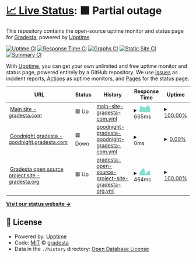 # [📈 Live Status](https://demo.upptime.js.org): <!--live status--> **🟧 Partial outage**

This repository contains the open-source uptime monitor and status page for [Gradesta](https://gradesta.com), powered by [Upptime](https://github.com/upptime/upptime).

[![Uptime CI](https://github.com/auto-mat/automat-statuspage/workflows/Uptime%20CI/badge.svg)](https://github.com/auto-mat/automat-statuspage/actions?query=workflow%3A%22Uptime+CI%22)
[![Response Time CI](https://github.com/auto-mat/automat-statuspage/workflows/Response%20Time%20CI/badge.svg)](https://github.com/auto-mat/automat-statuspage/actions?query=workflow%3A%22Response+Time+CI%22)
[![Graphs CI](https://github.com/auto-mat/automat-statuspage/workflows/Graphs%20CI/badge.svg)](https://github.com/auto-mat/automat-statuspage/actions?query=workflow%3A%22Graphs+CI%22)
[![Static Site CI](https://github.com/auto-mat/automat-statuspage/workflows/Static%20Site%20CI/badge.svg)](https://github.com/auto-mat/automat-statuspage/actions?query=workflow%3A%22Static+Site+CI%22)
[![Summary CI](https://github.com/auto-mat/automat-statuspage/workflows/Summary%20CI/badge.svg)](https://github.com/auto-mat/automat-statuspage/actions?query=workflow%3A%22Summary+CI%22)

With [Upptime](https://upptime.js.org), you can get your own unlimited and free uptime monitor and status page, powered entirely by a GitHub repository. We use [Issues](https://github.com/upptime/upptime/issues) as incident reports, [Actions](https://github.com/auto-mat/automat-statuspage/actions) as uptime monitors, and [Pages](https://demo.upptime.js.org) for the status page.

<!--start: status pages-->
<!-- This summary is generated by Upptime (https://github.com/upptime/upptime) -->
<!-- Do not edit this manually, your changes will be overwritten -->
<!-- prettier-ignore -->
| URL | Status | History | Response Time | Uptime |
| --- | ------ | ------- | ------------- | ------ |
| <img alt="" src="https://icons.duckduckgo.com/ip3/www.gradesta.com.ico" height="13"> [Main site - gradesta.com](https://www.gradesta.com) | 🟩 Up | [main-site-gradesta-com.yml](https://github.com/gradesta/gradesta-statuspage/commits/HEAD/history/main-site-gradesta-com.yml) | <details><summary><img alt="Response time graph" src="./graphs/main-site-gradesta-com/response-time-week.png" height="20"> 665ms</summary><br><a href="https://gradesta.github.io/gradesta-statuspage/history/main-site-gradesta-com"><img alt="Response time 646" src="https://img.shields.io/endpoint?url=https%3A%2F%2Fraw.githubusercontent.com%2Fgradesta%2Fgradesta-statuspage%2FHEAD%2Fapi%2Fmain-site-gradesta-com%2Fresponse-time.json"></a><br><a href="https://gradesta.github.io/gradesta-statuspage/history/main-site-gradesta-com"><img alt="24-hour response time 735" src="https://img.shields.io/endpoint?url=https%3A%2F%2Fraw.githubusercontent.com%2Fgradesta%2Fgradesta-statuspage%2FHEAD%2Fapi%2Fmain-site-gradesta-com%2Fresponse-time-day.json"></a><br><a href="https://gradesta.github.io/gradesta-statuspage/history/main-site-gradesta-com"><img alt="7-day response time 665" src="https://img.shields.io/endpoint?url=https%3A%2F%2Fraw.githubusercontent.com%2Fgradesta%2Fgradesta-statuspage%2FHEAD%2Fapi%2Fmain-site-gradesta-com%2Fresponse-time-week.json"></a><br><a href="https://gradesta.github.io/gradesta-statuspage/history/main-site-gradesta-com"><img alt="30-day response time 641" src="https://img.shields.io/endpoint?url=https%3A%2F%2Fraw.githubusercontent.com%2Fgradesta%2Fgradesta-statuspage%2FHEAD%2Fapi%2Fmain-site-gradesta-com%2Fresponse-time-month.json"></a><br><a href="https://gradesta.github.io/gradesta-statuspage/history/main-site-gradesta-com"><img alt="1-year response time 646" src="https://img.shields.io/endpoint?url=https%3A%2F%2Fraw.githubusercontent.com%2Fgradesta%2Fgradesta-statuspage%2FHEAD%2Fapi%2Fmain-site-gradesta-com%2Fresponse-time-year.json"></a></details> | <details><summary><a href="https://gradesta.github.io/gradesta-statuspage/history/main-site-gradesta-com">100.00%</a></summary><a href="https://gradesta.github.io/gradesta-statuspage/history/main-site-gradesta-com"><img alt="All-time uptime 59.51%" src="https://img.shields.io/endpoint?url=https%3A%2F%2Fraw.githubusercontent.com%2Fgradesta%2Fgradesta-statuspage%2FHEAD%2Fapi%2Fmain-site-gradesta-com%2Fuptime.json"></a><br><a href="https://gradesta.github.io/gradesta-statuspage/history/main-site-gradesta-com"><img alt="24-hour uptime 100.00%" src="https://img.shields.io/endpoint?url=https%3A%2F%2Fraw.githubusercontent.com%2Fgradesta%2Fgradesta-statuspage%2FHEAD%2Fapi%2Fmain-site-gradesta-com%2Fuptime-day.json"></a><br><a href="https://gradesta.github.io/gradesta-statuspage/history/main-site-gradesta-com"><img alt="7-day uptime 100.00%" src="https://img.shields.io/endpoint?url=https%3A%2F%2Fraw.githubusercontent.com%2Fgradesta%2Fgradesta-statuspage%2FHEAD%2Fapi%2Fmain-site-gradesta-com%2Fuptime-week.json"></a><br><a href="https://gradesta.github.io/gradesta-statuspage/history/main-site-gradesta-com"><img alt="30-day uptime 100.00%" src="https://img.shields.io/endpoint?url=https%3A%2F%2Fraw.githubusercontent.com%2Fgradesta%2Fgradesta-statuspage%2FHEAD%2Fapi%2Fmain-site-gradesta-com%2Fuptime-month.json"></a><br><a href="https://gradesta.github.io/gradesta-statuspage/history/main-site-gradesta-com"><img alt="1-year uptime 59.51%" src="https://img.shields.io/endpoint?url=https%3A%2F%2Fraw.githubusercontent.com%2Fgradesta%2Fgradesta-statuspage%2FHEAD%2Fapi%2Fmain-site-gradesta-com%2Fuptime-year.json"></a></details>
| <img alt="" src="https://icons.duckduckgo.com/ip3/goodnight.gradesta.com.ico" height="13"> [Goodnight gradesta - goodnight.gradesta.com](https://goodnight.gradesta.com) | 🟥 Down | [goodnight-gradesta-goodnight-gradesta-com.yml](https://github.com/gradesta/gradesta-statuspage/commits/HEAD/history/goodnight-gradesta-goodnight-gradesta-com.yml) | <details><summary><img alt="Response time graph" src="./graphs/goodnight-gradesta-goodnight-gradesta-com/response-time-week.png" height="20"> 0ms</summary><br><a href="https://gradesta.github.io/gradesta-statuspage/history/goodnight-gradesta-goodnight-gradesta-com"><img alt="Response time 880" src="https://img.shields.io/endpoint?url=https%3A%2F%2Fraw.githubusercontent.com%2Fgradesta%2Fgradesta-statuspage%2FHEAD%2Fapi%2Fgoodnight-gradesta-goodnight-gradesta-com%2Fresponse-time.json"></a><br><a href="https://gradesta.github.io/gradesta-statuspage/history/goodnight-gradesta-goodnight-gradesta-com"><img alt="24-hour response time 0" src="https://img.shields.io/endpoint?url=https%3A%2F%2Fraw.githubusercontent.com%2Fgradesta%2Fgradesta-statuspage%2FHEAD%2Fapi%2Fgoodnight-gradesta-goodnight-gradesta-com%2Fresponse-time-day.json"></a><br><a href="https://gradesta.github.io/gradesta-statuspage/history/goodnight-gradesta-goodnight-gradesta-com"><img alt="7-day response time 0" src="https://img.shields.io/endpoint?url=https%3A%2F%2Fraw.githubusercontent.com%2Fgradesta%2Fgradesta-statuspage%2FHEAD%2Fapi%2Fgoodnight-gradesta-goodnight-gradesta-com%2Fresponse-time-week.json"></a><br><a href="https://gradesta.github.io/gradesta-statuspage/history/goodnight-gradesta-goodnight-gradesta-com"><img alt="30-day response time 0" src="https://img.shields.io/endpoint?url=https%3A%2F%2Fraw.githubusercontent.com%2Fgradesta%2Fgradesta-statuspage%2FHEAD%2Fapi%2Fgoodnight-gradesta-goodnight-gradesta-com%2Fresponse-time-month.json"></a><br><a href="https://gradesta.github.io/gradesta-statuspage/history/goodnight-gradesta-goodnight-gradesta-com"><img alt="1-year response time 880" src="https://img.shields.io/endpoint?url=https%3A%2F%2Fraw.githubusercontent.com%2Fgradesta%2Fgradesta-statuspage%2FHEAD%2Fapi%2Fgoodnight-gradesta-goodnight-gradesta-com%2Fresponse-time-year.json"></a></details> | <details><summary><a href="https://gradesta.github.io/gradesta-statuspage/history/goodnight-gradesta-goodnight-gradesta-com">0.00%</a></summary><a href="https://gradesta.github.io/gradesta-statuspage/history/goodnight-gradesta-goodnight-gradesta-com"><img alt="All-time uptime 14.99%" src="https://img.shields.io/endpoint?url=https%3A%2F%2Fraw.githubusercontent.com%2Fgradesta%2Fgradesta-statuspage%2FHEAD%2Fapi%2Fgoodnight-gradesta-goodnight-gradesta-com%2Fuptime.json"></a><br><a href="https://gradesta.github.io/gradesta-statuspage/history/goodnight-gradesta-goodnight-gradesta-com"><img alt="24-hour uptime 0.00%" src="https://img.shields.io/endpoint?url=https%3A%2F%2Fraw.githubusercontent.com%2Fgradesta%2Fgradesta-statuspage%2FHEAD%2Fapi%2Fgoodnight-gradesta-goodnight-gradesta-com%2Fuptime-day.json"></a><br><a href="https://gradesta.github.io/gradesta-statuspage/history/goodnight-gradesta-goodnight-gradesta-com"><img alt="7-day uptime 0.00%" src="https://img.shields.io/endpoint?url=https%3A%2F%2Fraw.githubusercontent.com%2Fgradesta%2Fgradesta-statuspage%2FHEAD%2Fapi%2Fgoodnight-gradesta-goodnight-gradesta-com%2Fuptime-week.json"></a><br><a href="https://gradesta.github.io/gradesta-statuspage/history/goodnight-gradesta-goodnight-gradesta-com"><img alt="30-day uptime 1.38%" src="https://img.shields.io/endpoint?url=https%3A%2F%2Fraw.githubusercontent.com%2Fgradesta%2Fgradesta-statuspage%2FHEAD%2Fapi%2Fgoodnight-gradesta-goodnight-gradesta-com%2Fuptime-month.json"></a><br><a href="https://gradesta.github.io/gradesta-statuspage/history/goodnight-gradesta-goodnight-gradesta-com"><img alt="1-year uptime 14.99%" src="https://img.shields.io/endpoint?url=https%3A%2F%2Fraw.githubusercontent.com%2Fgradesta%2Fgradesta-statuspage%2FHEAD%2Fapi%2Fgoodnight-gradesta-goodnight-gradesta-com%2Fuptime-year.json"></a></details>
| <img alt="" src="https://icons.duckduckgo.com/ip3/gradesta.org.ico" height="13"> [Gradesta open source project site - gradesta.org](https://gradesta.org) | 🟩 Up | [gradesta-open-source-project-site-gradesta-org.yml](https://github.com/gradesta/gradesta-statuspage/commits/HEAD/history/gradesta-open-source-project-site-gradesta-org.yml) | <details><summary><img alt="Response time graph" src="./graphs/gradesta-open-source-project-site-gradesta-org/response-time-week.png" height="20"> 464ms</summary><br><a href="https://gradesta.github.io/gradesta-statuspage/history/gradesta-open-source-project-site-gradesta-org"><img alt="Response time 401" src="https://img.shields.io/endpoint?url=https%3A%2F%2Fraw.githubusercontent.com%2Fgradesta%2Fgradesta-statuspage%2FHEAD%2Fapi%2Fgradesta-open-source-project-site-gradesta-org%2Fresponse-time.json"></a><br><a href="https://gradesta.github.io/gradesta-statuspage/history/gradesta-open-source-project-site-gradesta-org"><img alt="24-hour response time 423" src="https://img.shields.io/endpoint?url=https%3A%2F%2Fraw.githubusercontent.com%2Fgradesta%2Fgradesta-statuspage%2FHEAD%2Fapi%2Fgradesta-open-source-project-site-gradesta-org%2Fresponse-time-day.json"></a><br><a href="https://gradesta.github.io/gradesta-statuspage/history/gradesta-open-source-project-site-gradesta-org"><img alt="7-day response time 464" src="https://img.shields.io/endpoint?url=https%3A%2F%2Fraw.githubusercontent.com%2Fgradesta%2Fgradesta-statuspage%2FHEAD%2Fapi%2Fgradesta-open-source-project-site-gradesta-org%2Fresponse-time-week.json"></a><br><a href="https://gradesta.github.io/gradesta-statuspage/history/gradesta-open-source-project-site-gradesta-org"><img alt="30-day response time 410" src="https://img.shields.io/endpoint?url=https%3A%2F%2Fraw.githubusercontent.com%2Fgradesta%2Fgradesta-statuspage%2FHEAD%2Fapi%2Fgradesta-open-source-project-site-gradesta-org%2Fresponse-time-month.json"></a><br><a href="https://gradesta.github.io/gradesta-statuspage/history/gradesta-open-source-project-site-gradesta-org"><img alt="1-year response time 401" src="https://img.shields.io/endpoint?url=https%3A%2F%2Fraw.githubusercontent.com%2Fgradesta%2Fgradesta-statuspage%2FHEAD%2Fapi%2Fgradesta-open-source-project-site-gradesta-org%2Fresponse-time-year.json"></a></details> | <details><summary><a href="https://gradesta.github.io/gradesta-statuspage/history/gradesta-open-source-project-site-gradesta-org">100.00%</a></summary><a href="https://gradesta.github.io/gradesta-statuspage/history/gradesta-open-source-project-site-gradesta-org"><img alt="All-time uptime 99.63%" src="https://img.shields.io/endpoint?url=https%3A%2F%2Fraw.githubusercontent.com%2Fgradesta%2Fgradesta-statuspage%2FHEAD%2Fapi%2Fgradesta-open-source-project-site-gradesta-org%2Fuptime.json"></a><br><a href="https://gradesta.github.io/gradesta-statuspage/history/gradesta-open-source-project-site-gradesta-org"><img alt="24-hour uptime 100.00%" src="https://img.shields.io/endpoint?url=https%3A%2F%2Fraw.githubusercontent.com%2Fgradesta%2Fgradesta-statuspage%2FHEAD%2Fapi%2Fgradesta-open-source-project-site-gradesta-org%2Fuptime-day.json"></a><br><a href="https://gradesta.github.io/gradesta-statuspage/history/gradesta-open-source-project-site-gradesta-org"><img alt="7-day uptime 100.00%" src="https://img.shields.io/endpoint?url=https%3A%2F%2Fraw.githubusercontent.com%2Fgradesta%2Fgradesta-statuspage%2FHEAD%2Fapi%2Fgradesta-open-source-project-site-gradesta-org%2Fuptime-week.json"></a><br><a href="https://gradesta.github.io/gradesta-statuspage/history/gradesta-open-source-project-site-gradesta-org"><img alt="30-day uptime 99.96%" src="https://img.shields.io/endpoint?url=https%3A%2F%2Fraw.githubusercontent.com%2Fgradesta%2Fgradesta-statuspage%2FHEAD%2Fapi%2Fgradesta-open-source-project-site-gradesta-org%2Fuptime-month.json"></a><br><a href="https://gradesta.github.io/gradesta-statuspage/history/gradesta-open-source-project-site-gradesta-org"><img alt="1-year uptime 99.63%" src="https://img.shields.io/endpoint?url=https%3A%2F%2Fraw.githubusercontent.com%2Fgradesta%2Fgradesta-statuspage%2FHEAD%2Fapi%2Fgradesta-open-source-project-site-gradesta-org%2Fuptime-year.json"></a></details>

<!--end: status pages-->

[**Visit our status website →**](https://gradesta.github.io)

## 📄 License

- Powered by: [Upptime](https://github.com/upptime/upptime)
- Code: [MIT](./LICENSE) © [gradesta](https://gradesta.github.io)
- Data in the `./history` directory: [Open Database License](https://opendatacommons.org/licenses/odbl/1-0/)
